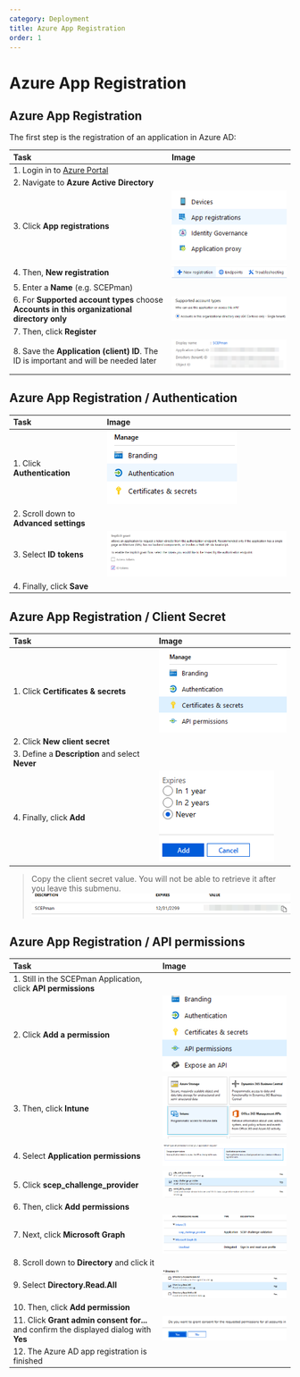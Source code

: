 ```yaml
---
category: Deployment
title: Azure App Registration
order: 1
---
```


# Azure App Registration

## Azure App Registration

The first step is the registration of an application in Azure AD:

| Task | Image |
| :--- | :--- |
| 1. Login in to [Azure Portal](https://portal.azure.com) |  |
| 2. Navigate to **Azure Active Directory** |  |
| 3. Click **App registrations** | [![AppReg](../.gitbook/assets/scepman2.png)](https://github.com/glueckkanja/gk-scepman-docs/tree/8dd5e83c3dd91576810d6a7f58bb173cb6cc9536/docs/media/scepman2.png) |
| 4. Then, **New registration** | [![NewReg](../.gitbook/assets/scepman3.png)](https://github.com/glueckkanja/gk-scepman-docs/tree/8dd5e83c3dd91576810d6a7f58bb173cb6cc9536/docs/media/scepman3.png) |
| 5. Enter a **Name** \(e.g. SCEPman\) |  |
| 6. For **Supported account types** choose **Accounts in this organizational directory only** | [![AccountTypes](../.gitbook/assets/scepman4.png)](https://github.com/glueckkanja/gk-scepman-docs/tree/8dd5e83c3dd91576810d6a7f58bb173cb6cc9536/docs/media/scepman4.png) |
| 7. Then, click **Register** |  |
| 8. Save the **Application \(client\) ID**. The ID is important and will be needed later | [![AppID](../.gitbook/assets/scepman5.png)](https://github.com/glueckkanja/gk-scepman-docs/tree/8dd5e83c3dd91576810d6a7f58bb173cb6cc9536/docs/media/scepman5.png) |

## Azure App Registration / Authentication

| Task | Image |
| :--- | :--- |
| 1. Click **Authentication** | [![Auth](../.gitbook/assets/scepman6.png)](https://github.com/glueckkanja/gk-scepman-docs/tree/8dd5e83c3dd91576810d6a7f58bb173cb6cc9536/docs/media/scepman6.png) |
| 2. Scroll down to **Advanced settings** |  |
| 3. Select **ID tokens** | [![IDtokens](../.gitbook/assets/scepman7.png)](https://github.com/glueckkanja/gk-scepman-docs/tree/8dd5e83c3dd91576810d6a7f58bb173cb6cc9536/docs/media/scepman7.png) |
| 4. Finally, click **Save** |  |

## Azure App Registration / Client Secret

| Task | Image |
| :--- | :--- |
| 1. Click **Certificates & secrets** | [![Secret](../.gitbook/assets/scepman8.png)](https://github.com/glueckkanja/gk-scepman-docs/tree/8dd5e83c3dd91576810d6a7f58bb173cb6cc9536/docs/media/scepman8.png) |
| 2. Click **New client secret** |  |
| 3. Define a **Description** and select **Never** |  |
| 4. Finally, click **Add** | [![NewSecret](../.gitbook/assets/scepman9.png)](https://github.com/glueckkanja/gk-scepman-docs/tree/8dd5e83c3dd91576810d6a7f58bb173cb6cc9536/docs/media/scepman9.png) |

> Copy the client secret value. You will not be able to retrieve it after you leave this submenu. [![ClientSecretValue](../.gitbook/assets/scepman10.png)](https://github.com/glueckkanja/gk-scepman-docs/tree/8dd5e83c3dd91576810d6a7f58bb173cb6cc9536/docs/media/scepman10.png)

## Azure App Registration / API permissions

| Task | Image |
| :--- | :--- |
| 1. Still in the SCEPman Application, click **API permissions** |  |
| 2. Click **Add a permission** | [![AddPermission](../.gitbook/assets/scepman11.png)](https://github.com/glueckkanja/gk-scepman-docs/tree/8dd5e83c3dd91576810d6a7f58bb173cb6cc9536/docs/media/scepman11.png) |
| 3. Then, click **Intune** | [![Intune](../.gitbook/assets/scepman12.png)](https://github.com/glueckkanja/gk-scepman-docs/tree/8dd5e83c3dd91576810d6a7f58bb173cb6cc9536/docs/media/scepman12.png) |
| 4. Select **Application permissions** | [![PermissionType](../.gitbook/assets/scepman13.png)](https://github.com/glueckkanja/gk-scepman-docs/tree/8dd5e83c3dd91576810d6a7f58bb173cb6cc9536/docs/media/scepman13.png) |
| 5. Click **scep\_challenge\_provider** | [![SelectPermission](../.gitbook/assets/scepman14.png)](https://github.com/glueckkanja/gk-scepman-docs/tree/8dd5e83c3dd91576810d6a7f58bb173cb6cc9536/docs/media/scepman14.png) |
| 6. Then, click **Add permissions** |  |
| 7. Next, click **Microsoft Graph** | [![MicrosoftGraph](../.gitbook/assets/scepman15.png)](https://github.com/glueckkanja/gk-scepman-docs/tree/8dd5e83c3dd91576810d6a7f58bb173cb6cc9536/docs/media/scepman15.png) |
| 8. Scroll down to **Directory** and click it |  |
| 9. Select **Directory.Read.All** | [![Directory](../.gitbook/assets/scepman16.png)](https://github.com/glueckkanja/gk-scepman-docs/tree/8dd5e83c3dd91576810d6a7f58bb173cb6cc9536/docs/media/scepman16.png) |
| 10. Then, click **Add permission** |  |
| 11. Click **Grant admin consent for...** and confirm the displayed dialog with **Yes** | [![GrantAdmin](../.gitbook/assets/scepman17.png)](https://github.com/glueckkanja/gk-scepman-docs/tree/8dd5e83c3dd91576810d6a7f58bb173cb6cc9536/docs/media/scepman17.png) |
| 12. The Azure AD app registration is finished |  |

